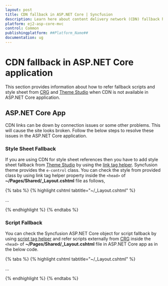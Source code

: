 ```yaml
---
layout: post
title: CDN fallback in ASP.NET Core | Syncfusion
description: Learn here about content delivery network (CDN) fallback handling in ASP.NET Core app.
platform: ej2-asp-core-mvc
control: Common
publishingplatform: ##Platform_Name##
documentation: ug
---
```


# CDN fallback in ASP.NET Core application

This section provides information about how to refer fallback scripts and style sheet from [CRG](./custom-resource-generator) and [Theme Studio](../appearance/theme-studio) when CDN is not available in ASP.NET Core application.

## ASP.NET Core App

CDN links can be down by connection issues or some other problems. This will cause the site looks broken. Follow the below steps to resolve these issues in the ASP.NET Core application. 

### Style Sheet Fallback

If you are using CDN for style sheet references then you have to add style sheet fallback from [Theme Studio](../appearance/theme-studio) by using the [link tag helper](https://docs.microsoft.com/en-us/aspnet/core/mvc/views/tag-helpers/built-in/link-tag-helper). Syncfusion theme provides the `e-control` class. You can check the style from provided class by using link tag helper property inside the `<head>` of **~/Pages/Shared/_Layout.cshtml** file as follows,

{% tabs %}
{% highlight cshtml tabtitle="~/_Layout.cshtml" %}

<head>
    ...
    <link rel="stylesheet" href="https://cdn.syncfusion.com/ej2/{{ site.ej2version }}/bootstrap5.css"
    asp-fallback-href="~/styles/bootstrap5.css"
    asp-fallback-test-class="e-control"
    asp-fallback-test-property="font-size"
    asp-fallback-test-value="12px" />
</head>

{% endhighlight %}
{% endtabs %}

### Script Fallback

You can check the Syncfusion ASP.NET Core object for script fallback by using [script tag helper](https://docs.microsoft.com/en-us/aspnet/core/mvc/views/tag-helpers/built-in/script-tag-helper?view=aspnetcore-6.0) and refer scripts externally from [CRG](./custom-resource-generator) inside the `<head>` of **~/Pages/Shared/_Layout.cshtml** file in ASP.NET Core app as in the below code.

{% tabs %}
{% highlight cshtml tabtitle="~/_Layout.cshtml" %}

<head>
    ...
    <script src="https://cdn.syncfusion.com/ej2/{{ site.ej2version }}/dist/ej2.min.js"
    asp-fallback-src="~/scripts/ej2.min.js" asp-fallback-test="window.ejs"></script>
</head>

{% endhighlight %}
{% endtabs %}
